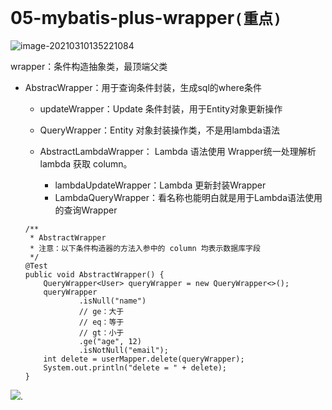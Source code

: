 # 05-mybatis-plus-wrapper`(重点)`

![image-20210310135221084](C:\Users\zhangwenjie\AppData\Roaming\Typora\typora-user-images\image-20210310135221084.png)

wrapper：条件构造抽象类，最顶端父类

- AbstracWrapper：用于查询条件封装，生成sql的where条件

  - updateWrapper：Update 条件封装，用于Entity对象更新操作
  - QueryWrapper：Entity 对象封装操作类，不是用lambda语法

  - AbstractLambdaWrapper： Lambda 语法使用 Wrapper统一处理解析 lambda 获取 column。
    - lambdaUpdateWrapper：Lambda 更新封装Wrapper
    - LambdaQueryWrapper：看名称也能明白就是用于Lambda语法使用的查询Wrapper

  

  

  ```
  /**
   * AbstractWrapper
   * 注意：以下条件构造器的方法入参中的 column 均表示数据库字段
   */
  @Test
  public void AbstractWrapper() {
      QueryWrapper<User> queryWrapper = new QueryWrapper<>();
      queryWrapper
              .isNull("name")
              // ge：大于
              // eq：等于
              // gt：小于
              .ge("age", 12)
              .isNotNull("email");
      int delete = userMapper.delete(queryWrapper);
      System.out.println("delete = " + delete);
  }
  ```

![](https://img-blog.csdnimg.cn/20190710003132794.png?x-oss-process=image/watermark,type_ZmFuZ3poZW5naGVpdGk,shadow_10,text_aHR0cHM6Ly9ibG9nLmNzZG4ubmV0L3dlaXhpbl80MzE2NjIyNw==,size_16,color_FFFFFF,t_70).